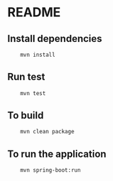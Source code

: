 # README

## Install dependencies

```bash
    mvn install
```

## Run test
```bash
    mvn test
```

## To build

```bash
    mvn clean package
```


## To run the application

```bash
    mvn spring-boot:run
```

